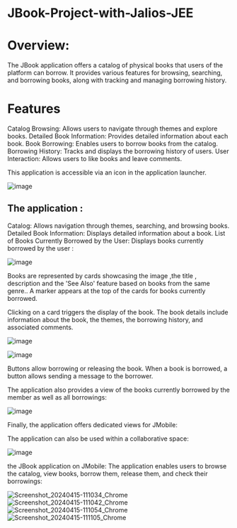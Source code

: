 # JBook-Project-with-Jalios-JEE

# Overview: 
The JBook application offers a catalog of physical books that users of the platform can borrow. It provides various features for browsing, searching, and borrowing books, along with tracking and managing borrowing history.

# Features
Catalog Browsing: Allows users to navigate through themes and explore books.
Detailed Book Information: Provides detailed information about each book.
Book Borrowing: Enables users to borrow books from the catalog.
Borrowing History: Tracks and displays the borrowing history of users.
User Interaction: Allows users to like books and leave comments.

This application is accessible via an icon in the application launcher.

![image](https://github.com/omar-elaqqad/JBook-Project-with-Jalios-JEE/assets/80116765/e1912531-f4b6-4afd-93c2-eb753dc30172)

## The application :

Catalog: Allows navigation through themes, searching, and browsing books.
Detailed Book Information: Displays detailed information about a book.
List of Books Currently Borrowed by the User: Displays books currently borrowed by the user :

![image](https://github.com/omar-elaqqad/JBook-Project-with-Jalios-JEE/assets/80116765/c733b458-87ba-4c78-a379-e6e1ba17eac3)

Books are represented by cards showcasing the image ,the title , description and the 'See Also' feature based on books from the same genre.. A marker appears at the top of the cards for books currently borrowed.

Clicking on a card triggers the display of the book. The book details include information about the book, the themes, the borrowing history, and associated comments.

![image](https://github.com/omar-elaqqad/JBook-Project-with-Jalios-JEE/assets/80116765/d0625d03-a60a-4975-adab-6d68341fd02f)

![image](https://github.com/omar-elaqqad/JBook-Project-with-Jalios-JEE/assets/80116765/47e2ae5e-67c1-4356-b24b-3adf963676bb)


Buttons allow borrowing or releasing the book. When a book is borrowed, a button allows sending a message to the borrower.

The application also provides a view of the books currently borrowed by the member as well as all borrowings:

![image](https://github.com/omar-elaqqad/JBook-Project-with-Jalios-JEE/assets/80116765/ae62063c-5d43-4c76-bbd1-6d54981b545b)

Finally, the application offers dedicated views for JMobile:

The application can also be used within a collaborative space:

![image](https://github.com/omar-elaqqad/JBook-Project-with-Jalios-JEE/assets/80116765/9ec7fc4a-e873-4cd8-a7fe-4d65aedbc490)

the JBook application on JMobile: The application enables users to browse the catalog, view books, borrow them, release them, and check their borrowings:

![Screenshot_20240415-111034_Chrome](https://github.com/omar-elaqqad/JBook-Project-with-Jalios-JEE/assets/80116765/5c3e3466-e454-4654-a966-5edeb6732317) ![Screenshot_20240415-111042_Chrome](https://github.com/omar-elaqqad/JBook-Project-with-Jalios-JEE/assets/80116765/41790e7d-c792-4f6d-b926-207e9eda09ba) ![Screenshot_20240415-111054_Chrome](https://github.com/omar-elaqqad/JBook-Project-with-Jalios-JEE/assets/80116765/eeb320e1-9080-4cce-b0d2-c18c29413793) ![Screenshot_20240415-111105_Chrome](https://github.com/omar-elaqqad/JBook-Project-with-Jalios-JEE/assets/80116765/73348a14-83d4-498d-8a55-ddcdb35c1da9)




